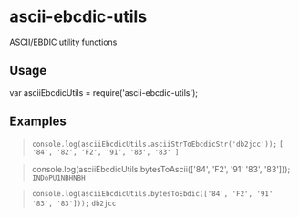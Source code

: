 # ascii-ebcdic-utils
ASCII/EBDIC utility functions

## Usage

var asciiEbcdicUtils = require('ascii-ebcdic-utils');

## Examples

> `console.log(asciiEbcdicUtils.asciiStrToEbcdicStr('db2jcc'));`
> `[ '84', '82', 'F2', '91', '83', '83' ]`

> console.log(asciiEbcdicUtils.bytesToAscii(['84', 'F2', '91' '83', '83']));
> `INDòPU1NBHNBH`

> `console.log(asciiEbcdicUtils.bytesToEbdic(['84', 'F2', '91' '83', '83']));`
> `db2jcc`
